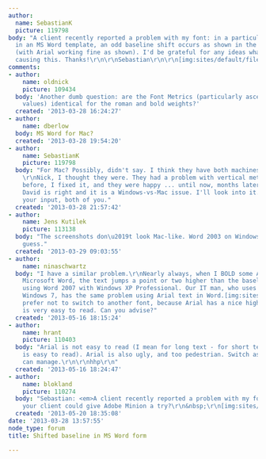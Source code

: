 ```yaml
---
author:
  name: SebastianK
  picture: 119798
body: "A client recently reported a problem with my font: in a particular form element
  in an MS Word template, an odd baseline shift occurs as shown in the picture below
  (with Arial working fine as shown). I'd be grateful for any ideas what could be
  causing this. Thanks!\r\n\r\nSebastian\r\n\r\n[img:sites/default/files/old-images/crimsonshifted_4762.png]\r\n[img:sites/default/files/old-images/arialnotshifted_6065.png]"
comments:
- author:
    name: oldnick
    picture: 109434
  body: 'Another dumb question: are the Font Metrics (particularly ascender and descender
    values) identical for the roman and bold weights?'
  created: '2013-03-28 16:24:27'
- author:
    name: dberlow
  body: MS Word for Mac?
  created: '2013-03-28 19:54:20'
- author:
    name: SebastianK
    picture: 119798
  body: "For Mac? Possibly, didn't say. I think they have both machines. I'll ask.
    \r\nNick, I thought they were. They had a problem with vertical metrics in Word
    before, I fixed it, and they were happy ... until now, months later. So maybe
    David is right and it is a Windows-vs-Mac issue. I'll look into it. Thanks for
    your input, both of you."
  created: '2013-03-28 21:57:42'
- author:
    name: Jens Kutilek
    picture: 113138
  body: "The screenshots don\u2019t look Mac-like. Word 2003 on Windows would be my
    guess."
  created: '2013-03-29 09:03:55'
- author:
    name: ninaschwartz
  body: "I have a similar problem.\r\nNearly always, when I BOLD some Arial text in
    Microsoft Word, the text jumps a point or two higher than the baseline.  I am
    using Word 2007 with Windows XP Professional. Our IT man, who uses Word 2010 on
    Windows 7, has the same problem using Arial text in Word.[img:sites/default/files/old-images/screen-grab_4877.gif]\r\nI'd
    prefer not to switch to another font, because Arial has a nice high x-height and
    is very easy to read. Can you advise?"
  created: '2013-05-16 18:15:24'
- author:
    name: hrant
    picture: 110403
  body: "Arial is not easy to read (I mean for long text - for short text almost anything
    is easy to read). Arial is also ugly, and too pedestrian. Switch as soon as you
    can manage.\r\n\r\nhhp\r\n"
  created: '2013-05-16 18:24:47'
- author:
    name: blokland
    picture: 110274
  body: "Sebastian: <em>A client recently reported a problem with my font [...]</em>\r\n&nbsp;\r\nAlternatively
    your client could give Adobe Minion a try?\r\n&nbsp;\r\n[img:sites/default/files/old-images/Adobe_Minion_4442.gif]\r\n&nbsp;\r\nFEB"
  created: '2013-05-20 18:35:08'
date: '2013-03-28 13:57:55'
node_type: forum
title: Shifted baseline in MS Word form

---
```

